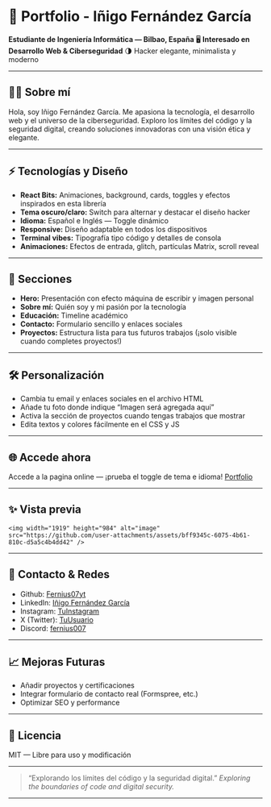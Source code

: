 # 🚀 Portfolio - Iñigo Fernández García

**Estudiante de Ingeniería Informática — Bilbao, España**
🖥️ **Interesado en Desarrollo Web \& Ciberseguridad**
🌗 Hacker elegante, minimalista y moderno

***

## 👨‍💻 Sobre mí

Hola, soy Iñigo Fernández García.
Me apasiona la tecnología, el desarrollo web y el universo de la ciberseguridad.
Exploro los límites del código y la seguridad digital, creando soluciones innovadoras con una visión ética y elegante.

***

## ⚡ Tecnologías y Diseño

- **React Bits:** Animaciones, background, cards, toggles y efectos inspirados en esta librería
- **Tema oscuro/claro:** Switch para alternar y destacar el diseño hacker
- **Idioma:** Español e Inglés — Toggle dinámico
- **Responsive:** Diseño adaptable en todos los dispositivos
- **Terminal vibes:** Tipografía tipo código y detalles de consola
- **Animaciones:** Efectos de entrada, glitch, partículas Matrix, scroll reveal

***

## 📁 Secciones

- **Hero:** Presentación con efecto máquina de escribir y imagen personal
- **Sobre mí:** Quién soy y mi pasión por la tecnología
- **Educación:** Timeline académico
- **Contacto:** Formulario sencillo y enlaces sociales
- **Proyectos:** Estructura lista para tus futuros trabajos (¡solo visible cuando completes proyectos!)

***

## 🛠️ Personalización

- Cambia tu email y enlaces sociales en el archivo HTML
- Añade tu foto donde indique “Imagen será agregada aquí”
- Activa la sección de proyectos cuando tengas trabajos que mostrar
- Edita textos y colores fácilmente en el CSS y JS

***

## 🌐 Accede ahora

Accede a la pagina online — ¡prueba el toggle de tema e idioma!
[Portfolio](fernius07yt.github.io/portfolio/) <!-- Actualiza este link cuando lo subas -->

***

## ✨ Vista previa

```
<img width="1919" height="984" alt="image" src="https://github.com/user-attachments/assets/bff9345c-6075-4b61-810c-d5a5c4b4dd42" />
```


***

## 🔗 Contacto \& Redes

- Github: [Fernius07yt](https://github.com/Fernius07yt)
- LinkedIn: [Iñigo Fernández García](https://www.linkedin.com/in/i%C3%B1igo-fernandez-garcia/)
- Instagram: [TuInstagram](#)
- X (Twitter): [TuUsuario](#)
- Discord: [fernius007](https://discord.com/users/614472958773166113)

***

## 📈 Mejoras Futuras

- Añadir proyectos y certificaciones
- Integrar formulario de contacto real (Formspree, etc.)
- Optimizar SEO y performance

***

## 🦾 Licencia

MIT — Libre para uso y modificación

***

> “Explorando los límites del código y la seguridad digital.”
> *Exploring the boundaries of code and digital security.*

***


